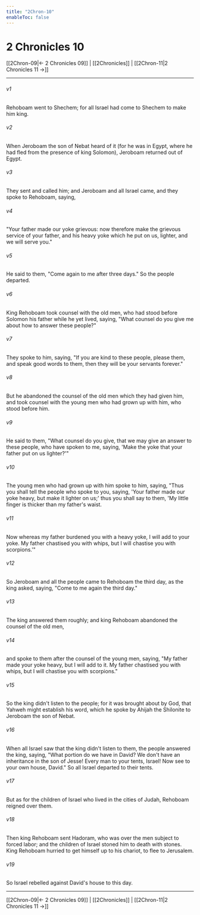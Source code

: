 ```yaml
---
title: "2Chron-10"
enableToc: false
---
```


# 2 Chronicles 10

[[2Chron-09|← 2 Chronicles 09]] | [[2Chronicles]] | [[2Chron-11|2 Chronicles 11 →]]
***



###### v1 
Rehoboam went to Shechem; for all Israel had come to Shechem to make him king. 

###### v2 
When Jeroboam the son of Nebat heard of it (for he was in Egypt, where he had fled from the presence of king Solomon), Jeroboam returned out of Egypt. 

###### v3 
They sent and called him; and Jeroboam and all Israel came, and they spoke to Rehoboam, saying, 

###### v4 
"Your father made our yoke grievous: now therefore make the grievous service of your father, and his heavy yoke which he put on us, lighter, and we will serve you." 

###### v5 
He said to them, "Come again to me after three days." So the people departed. 

###### v6 
King Rehoboam took counsel with the old men, who had stood before Solomon his father while he yet lived, saying, "What counsel do you give me about how to answer these people?" 

###### v7 
They spoke to him, saying, "If you are kind to these people, please them, and speak good words to them, then they will be your servants forever." 

###### v8 
But he abandoned the counsel of the old men which they had given him, and took counsel with the young men who had grown up with him, who stood before him. 

###### v9 
He said to them, "What counsel do you give, that we may give an answer to these people, who have spoken to me, saying, 'Make the yoke that your father put on us lighter?'" 

###### v10 
The young men who had grown up with him spoke to him, saying, "Thus you shall tell the people who spoke to you, saying, 'Your father made our yoke heavy, but make it lighter on us;' thus you shall say to them, 'My little finger is thicker than my father's waist. 

###### v11 
Now whereas my father burdened you with a heavy yoke, I will add to your yoke. My father chastised you with whips, but I will chastise you with scorpions.'" 

###### v12 
So Jeroboam and all the people came to Rehoboam the third day, as the king asked, saying, "Come to me again the third day." 

###### v13 
The king answered them roughly; and king Rehoboam abandoned the counsel of the old men, 

###### v14 
and spoke to them after the counsel of the young men, saying, "My father made your yoke heavy, but I will add to it. My father chastised you with whips, but I will chastise you with scorpions." 

###### v15 
So the king didn't listen to the people; for it was brought about by God, that Yahweh might establish his word, which he spoke by Ahijah the Shilonite to Jeroboam the son of Nebat. 

###### v16 
When all Israel saw that the king didn't listen to them, the people answered the king, saying, "What portion do we have in David? We don't have an inheritance in the son of Jesse! Every man to your tents, Israel! Now see to your own house, David." So all Israel departed to their tents. 

###### v17 
But as for the children of Israel who lived in the cities of Judah, Rehoboam reigned over them. 

###### v18 
Then king Rehoboam sent Hadoram, who was over the men subject to forced labor; and the children of Israel stoned him to death with stones. King Rehoboam hurried to get himself up to his chariot, to flee to Jerusalem. 

###### v19 
So Israel rebelled against David's house to this day.

***
[[2Chron-09|← 2 Chronicles 09]] | [[2Chronicles]] | [[2Chron-11|2 Chronicles 11 →]]
